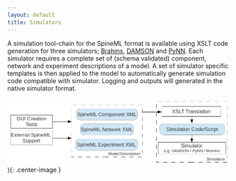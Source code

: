 ```yaml
---
layout: default
title: Simulators
---
```


A simulation tool-chain for the SpineML format is available using XSLT code generation for three simulators; [Brahms], [DAMSON] and [PyNN]. Each simulator requires a complete set of (schema validated) component, network and experiment descriptions of a model. A set of simulator specific templates is then applied to the model to automatically generate simulation code compatible with simulator. Logging and outputs will generated in the native simulator format.

![XSLT code generation tool-chain for the SpineML format|300px](/public/images/Toolchain_v1.png)){: .center-image }

  [Brahms]: Brahms "wikilink"
  [DAMSON]: DAMSON "wikilink"
  [PyNN]: PyNN "wikilink"
  [XSLT code generation tool-chain for the SpineML format|300px]: toolchain_v1.png "XSLT code generation tool-chain for the SpineML format|300px"
